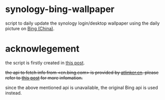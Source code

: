 # synology-bing-wallpaper
script to daily update the synology login/desktop wallpaper using the daily picture on [Bing (China)](https://cn.bing.com/).

# acknowlegement
the script is firstly created in [this post](https://wp.gxnas.com/4045.html).

~~the api to fetch info from <cn.bing.com> is provided by [atlinker.cn](https://atlinker.cn/). please refer to [this post](https://atlinker.cn/2019/07/28/bing.html) for more infomation.~~

since the above mentioned api is unavailable, the original Bing api is used instead.
